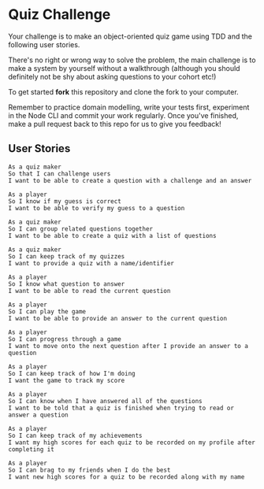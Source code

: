 # Quiz Challenge

Your challenge is to make an object-oriented quiz game using TDD and the following user stories.

There's no right or wrong way to solve the problem, the main challenge is to make a system by yourself without a walkthrough (although you should definitely not be shy about asking questions to your cohort etc!)

To get started **fork** this repository and clone the fork to your computer.

Remember to practice domain modelling, write your tests first, experiment in the Node CLI and commit your work regularly. Once you've finished, make a pull request back to this repo for us to give you feedback!



## User Stories

```
As a quiz maker
So that I can challenge users
I want to be able to create a question with a challenge and an answer
```

```
As a player
So I know if my guess is correct
I want to be able to verify my guess to a question
```

```
As a quiz maker
So I can group related questions together
I want to be able to create a quiz with a list of questions
```

```
As a quiz maker
So I can keep track of my quizzes
I want to provide a quiz with a name/identifier
```

```
As a player
So I know what question to answer
I want to be able to read the current question
```

```
As a player
So I can play the game
I want to be able to provide an answer to the current question
```

```
As a player
So I can progress through a game
I want to move onto the next question after I provide an answer to a question
```

```
As a player
So I can keep track of how I'm doing
I want the game to track my score
```

```
As a player
So I can know when I have answered all of the questions
I want to be told that a quiz is finished when trying to read or answer a question
```

```
As a player
So I can keep track of my achievements
I want my high scores for each quiz to be recorded on my profile after completing it
```

```
As a player
So I can brag to my friends when I do the best
I want new high scores for a quiz to be recorded along with my name
```

